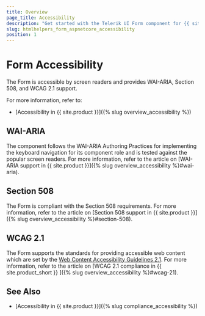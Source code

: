 ```yaml
---
title: Overview
page_title: Accessibility
description: "Get started with the Telerik UI Form component for {{ site.framework }} and learn about its accessibility support for WAI-ARIA, Section 508, and WCAG 2.1."
slug: htmlhelpers_form_aspnetcore_accessibility
position: 1
---
```


# Form Accessibility

The Form is accessible by screen readers and provides WAI-ARIA, Section 508, and WCAG 2.1 support.

For more information, refer to:

* [Accessibility in {{ site.product }}]({% slug overview_accessibility %})

## WAI-ARIA

The component follows the WAI-ARIA Authoring Practices for implementing the keyboard navigation for its component role and is tested against the popular screen readers. For more information, refer to the article on [WAI-ARIA support in {{ site.product }}]({% slug overview_accessibility %}#wai-aria).

## Section 508

The Form is compliant with the Section 508 requirements. For more information, refer to the article on [Section 508 support in {{ site.product }}]({% slug overview_accessibility %}#section-508).

## WCAG 2.1

The Form supports the standards for providing accessible web content which are set by the [Web Content Accessibility Guidelines 2.1](https://www.w3.org/TR/WCAG/). For more information, refer to the article on [WCAG 2.1 compliance in {{ site.product_short }} ]({% slug overview_accessibility %}#wcag-21).

## See Also

* [Accessibility in {{ site.product }}]({% slug compliance_accessibility %})
